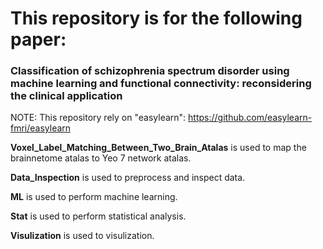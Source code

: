 # This repository is for the following paper: 
### Classification of schizophrenia spectrum disorder using machine learning and functional connectivity: reconsidering the clinical application  
NOTE: This repository rely on "easylearn": https://github.com/easylearn-fmri/easylearn

<font >**Voxel_Label_Matching_Between_Two_Brain_Atalas**</font> is used to map the brainnetome atalas to Yeo 7 network atalas.  

<font >**Data_Inspection**</font> is used to preprocess and inspect data.    

<font >**ML**</font> is used to perform machine learning.  

<font >**Stat**</font> is used to perform statistical analysis.  

<font >**Visulization**</font> is used to visulization.   


